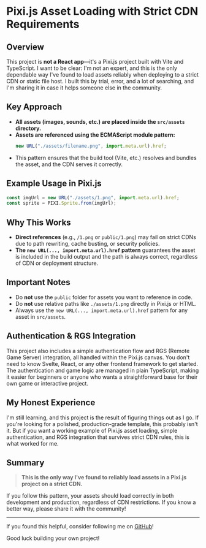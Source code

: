 
# Pixi.js Asset Loading with Strict CDN Requirements

## Overview

This project is **not a React app**—it's a Pixi.js project built with Vite and TypeScript. I want to be clear: I'm not an expert, and this is the only dependable way I've found to load assets reliably when deploying to a strict CDN or static file host. I built this by trial, error, and a lot of searching, and I'm sharing it in case it helps someone else in the community.

## Key Approach

- **All assets (images, sounds, etc.) are placed inside the `src/assets` directory.**
- **Assets are referenced using the ECMAScript module pattern:**
  ```js
  new URL("./assets/filename.png", import.meta.url).href;
  ```
- This pattern ensures that the build tool (Vite, etc.) resolves and bundles the asset, and the CDN serves it correctly.

## Example Usage in Pixi.js

```js
const imgUrl = new URL("./assets/1.png", import.meta.url).href;
const sprite = PIXI.Sprite.from(imgUrl);
```

## Why This Works

- **Direct references** (e.g., `/1.png` or `public/1.png`) may fail on strict CDNs due to path rewriting, cache busting, or security policies.
- **The `new URL(..., import.meta.url).href` pattern** guarantees the asset is included in the build output and the path is always correct, regardless of CDN or deployment structure.

## Important Notes

- Do **not** use the `public` folder for assets you want to reference in code.
- Do **not** use relative paths like `./assets/1.png` directly in Pixi.js or HTML.
- Always use the `new URL(..., import.meta.url).href` pattern for any asset in `src/assets`.


## Authentication & RGS Integration

This project also includes a simple authentication flow and RGS (Remote Game Server) integration, all handled within the Pixi.js canvas. You don't need to know Svelte, React, or any other frontend framework to get started. The authentication and game logic are managed in plain TypeScript, making it easier for beginners or anyone who wants a straightforward base for their own game or interactive project.

## My Honest Experience

I'm still learning, and this project is the result of figuring things out as I go. If you're looking for a polished, production-grade template, this probably isn't it. But if you want a working example of Pixi.js asset loading, simple authentication, and RGS integration that survives strict CDN rules, this is what worked for me.

## Summary

> **This is the only way I've found to reliably load assets in a Pixi.js project on a strict CDN.**

If you follow this pattern, your assets should load correctly in both development and production, regardless of CDN restrictions. If you know a better way, please share it with the community!

---

If you found this helpful, consider following me on [GitHub](https://github.com/Bengi-Bankz)!

Good luck building your own project!
